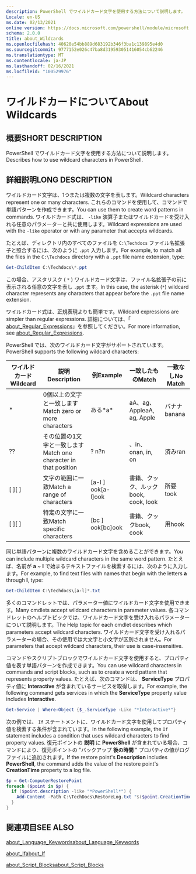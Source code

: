 ```yaml
---
description: PowerShell でワイルドカード文字を使用する方法について説明します。
Locale: en-US
ms.date: 02/13/2021
online version: https://docs.microsoft.com/powershell/module/microsoft.powershell.core/about/about_wildcards?view=powershell-7.2&WT.mc_id=ps-gethelp
schema: 2.0.0
title: about_Wildcards
ms.openlocfilehash: 40620e54bb889d683192b346f3ba1c139895e4d0
ms.sourcegitcommit: 9777152e026c47ba8d319593051416054cb62246
ms.translationtype: MT
ms.contentlocale: ja-JP
ms.lasthandoff: 02/16/2021
ms.locfileid: "100529976"
---
```

# <a name="about-wildcards"></a><span data-ttu-id="01199-103">ワイルドカードについて</span><span class="sxs-lookup"><span data-stu-id="01199-103">About Wildcards</span></span>

## <a name="short-description"></a><span data-ttu-id="01199-104">概要</span><span class="sxs-lookup"><span data-stu-id="01199-104">SHORT DESCRIPTION</span></span>

<span data-ttu-id="01199-105">PowerShell でワイルドカード文字を使用する方法について説明します。</span><span class="sxs-lookup"><span data-stu-id="01199-105">Describes how to use wildcard characters in PowerShell.</span></span>

## <a name="long-description"></a><span data-ttu-id="01199-106">詳細説明</span><span class="sxs-lookup"><span data-stu-id="01199-106">LONG DESCRIPTION</span></span>

<span data-ttu-id="01199-107">ワイルドカード文字は、1つまたは複数の文字を表します。</span><span class="sxs-lookup"><span data-stu-id="01199-107">Wildcard characters represent one or many characters.</span></span> <span data-ttu-id="01199-108">これらのコマンドを使用して、コマンドで単語パターンを作成できます。</span><span class="sxs-lookup"><span data-stu-id="01199-108">You can use them to create word patterns in commands.</span></span> <span data-ttu-id="01199-109">ワイルドカード式は、 `-like` 演算子またはワイルドカードを受け入れる任意のパラメーターと共に使用します。</span><span class="sxs-lookup"><span data-stu-id="01199-109">Wildcard expressions are used with the `-like` operator or with any parameter that accepts wildcards.</span></span>

<span data-ttu-id="01199-110">たとえば、ディレクトリ内のすべてのファイルを `C:\Techdocs` ファイル名拡張子と照合するには、次のように `.ppt` 入力します。</span><span class="sxs-lookup"><span data-stu-id="01199-110">For example, to match all the files in the `C:\Techdocs` directory with a `.ppt` file name extension, type:</span></span>

```powershell
Get-ChildItem C:\Techdocs\*.ppt
```

<span data-ttu-id="01199-111">この場合、アスタリスク ( `*` ) ワイルドカード文字は、ファイル名拡張子の前に表示される任意の文字を表し `.ppt` ます。</span><span class="sxs-lookup"><span data-stu-id="01199-111">In this case, the asterisk (`*`) wildcard character represents any characters that appear before the `.ppt` file name extension.</span></span>

<span data-ttu-id="01199-112">ワイルドカード式は、正規表現よりも簡単です。</span><span class="sxs-lookup"><span data-stu-id="01199-112">Wildcard expressions are simpler than regular expressions.</span></span> <span data-ttu-id="01199-113">詳細については、「 [about_Regular_Expressions](./about_Regular_Expressions.md)」を参照してください。</span><span class="sxs-lookup"><span data-stu-id="01199-113">For more information, see [about_Regular_Expressions](./about_Regular_Expressions.md).</span></span>

<span data-ttu-id="01199-114">PowerShell では、次のワイルドカード文字がサポートされています。</span><span class="sxs-lookup"><span data-stu-id="01199-114">PowerShell supports the following wildcard characters:</span></span>

|<span data-ttu-id="01199-115">ワイルドカード</span><span class="sxs-lookup"><span data-stu-id="01199-115">Wildcard</span></span>|<span data-ttu-id="01199-116">説明</span><span class="sxs-lookup"><span data-stu-id="01199-116">Description</span></span>               |<span data-ttu-id="01199-117">例</span><span class="sxs-lookup"><span data-stu-id="01199-117">Example</span></span> |<span data-ttu-id="01199-118">一致したもの</span><span class="sxs-lookup"><span data-stu-id="01199-118">Match</span></span>        |<span data-ttu-id="01199-119">一致なし</span><span class="sxs-lookup"><span data-stu-id="01199-119">No Match</span></span>|
|--------|--------------------------|--------|-------------|--------|
|\*      |<span data-ttu-id="01199-120">0個以上の文字と一致します</span><span class="sxs-lookup"><span data-stu-id="01199-120">Match zero or more characters</span></span> | <span data-ttu-id="01199-121">ある\*</span><span class="sxs-lookup"><span data-stu-id="01199-121">a\*</span></span>  | <span data-ttu-id="01199-122">aA、ag、Apple</span><span class="sxs-lookup"><span data-stu-id="01199-122">aA, ag, Apple</span></span> | <span data-ttu-id="01199-123">バナナ</span><span class="sxs-lookup"><span data-stu-id="01199-123">banana</span></span> |
|<span data-ttu-id="01199-124">?</span><span class="sxs-lookup"><span data-stu-id="01199-124">?</span></span>       |<span data-ttu-id="01199-125">その位置の1文字と一致します</span><span class="sxs-lookup"><span data-stu-id="01199-125">Match one character in that position</span></span> | <span data-ttu-id="01199-126">? n</span><span class="sxs-lookup"><span data-stu-id="01199-126">?n</span></span> | <span data-ttu-id="01199-127">、in、on</span><span class="sxs-lookup"><span data-stu-id="01199-127">an, in, on</span></span> | <span data-ttu-id="01199-128">済み</span><span class="sxs-lookup"><span data-stu-id="01199-128">ran</span></span> |
|<span data-ttu-id="01199-129">\[ \]</span><span class="sxs-lookup"><span data-stu-id="01199-129">\[ \]</span></span>   |<span data-ttu-id="01199-130">文字の範囲に一致</span><span class="sxs-lookup"><span data-stu-id="01199-130">Match a range of characters</span></span> | <span data-ttu-id="01199-131">\[a-l \] ook</span><span class="sxs-lookup"><span data-stu-id="01199-131">\[a-l\]ook</span></span> | <span data-ttu-id="01199-132">書籍、クック、ルック</span><span class="sxs-lookup"><span data-stu-id="01199-132">book, cook, look</span></span> | <span data-ttu-id="01199-133">所要</span><span class="sxs-lookup"><span data-stu-id="01199-133">took</span></span> |
|<span data-ttu-id="01199-134">\[ \]</span><span class="sxs-lookup"><span data-stu-id="01199-134">\[ \]</span></span>   |<span data-ttu-id="01199-135">特定の文字に一致</span><span class="sxs-lookup"><span data-stu-id="01199-135">Match specific characters</span></span> | <span data-ttu-id="01199-136">\[bc \] ook</span><span class="sxs-lookup"><span data-stu-id="01199-136">\[bc\]ook</span></span> | <span data-ttu-id="01199-137">書籍、クック</span><span class="sxs-lookup"><span data-stu-id="01199-137">book, cook</span></span> | <span data-ttu-id="01199-138">用</span><span class="sxs-lookup"><span data-stu-id="01199-138">hook</span></span> |

<span data-ttu-id="01199-139">同じ単語パターンに複数のワイルドカード文字を含めることができます。</span><span class="sxs-lookup"><span data-stu-id="01199-139">You can include multiple wildcard characters in the same word pattern.</span></span> <span data-ttu-id="01199-140">たとえば、名前が **a** ~ **l** で始まるテキストファイルを検索するには、次のように入力します。</span><span class="sxs-lookup"><span data-stu-id="01199-140">For example, to find text files with names that begin with the letters **a** through **l**, type:</span></span>

```powershell
Get-ChildItem C:\Techdocs\[a-l]*.txt
```

<span data-ttu-id="01199-141">多くのコマンドレットでは、パラメーター値にワイルドカード文字を使用できます。</span><span class="sxs-lookup"><span data-stu-id="01199-141">Many cmdlets accept wildcard characters in parameter values.</span></span> <span data-ttu-id="01199-142">各コマンドレットのヘルプトピックでは、ワイルドカード文字を受け入れるパラメーターについて説明します。</span><span class="sxs-lookup"><span data-stu-id="01199-142">The Help topic for each cmdlet describes which parameters accept wildcard characters.</span></span> <span data-ttu-id="01199-143">ワイルドカード文字を受け入れるパラメーターの場合、その使用では大文字と小文字が区別されません。</span><span class="sxs-lookup"><span data-stu-id="01199-143">For parameters that accept wildcard characters, their use is case-insensitive.</span></span>

<span data-ttu-id="01199-144">コマンドやスクリプトブロックでワイルドカード文字を使用すると、プロパティ値を表す単語パターンを作成できます。</span><span class="sxs-lookup"><span data-stu-id="01199-144">You can use wildcard characters in commands and script blocks, such as to create a word pattern that represents property values.</span></span> <span data-ttu-id="01199-145">たとえば、次のコマンドは、 **ServiceType** プロパティ値に **Interactive** が含まれているサービスを取得します。</span><span class="sxs-lookup"><span data-stu-id="01199-145">For example, the following command gets services in which the **ServiceType** property value includes **Interactive**.</span></span>

```powershell
Get-Service | Where-Object {$_.ServiceType -Like "*Interactive*"}
```

<span data-ttu-id="01199-146">次の例では、 `If` ステートメントに、ワイルドカード文字を使用してプロパティ値を検索する条件が含まれています。</span><span class="sxs-lookup"><span data-stu-id="01199-146">In the following example, the `If` statement includes a condition that uses wildcard characters to find property values.</span></span> <span data-ttu-id="01199-147">復元ポイントの **説明** に **PowerShell** が含まれている場合、コマンドにより、復元ポイントの "バックアップ **後の時間** " プロパティの値がログファイルに追加されます。</span><span class="sxs-lookup"><span data-stu-id="01199-147">If the restore point's **Description** includes **PowerShell**, the command adds the value of the restore point's **CreationTime** property to a log file.</span></span>

```powershell
$p = Get-ComputerRestorePoint
foreach ($point in $p) {
  if ($point.description -like "*PowerShell*") {
    Add-Content -Path C:\TechDocs\RestoreLog.txt "$($point.CreationTime)"
  }
}
```

## <a name="see-also"></a><span data-ttu-id="01199-148">関連項目</span><span class="sxs-lookup"><span data-stu-id="01199-148">SEE ALSO</span></span>

[<span data-ttu-id="01199-149">about_Language_Keywords</span><span class="sxs-lookup"><span data-stu-id="01199-149">about_Language_Keywords</span></span>](about_Language_Keywords.md)

[<span data-ttu-id="01199-150">about_If</span><span class="sxs-lookup"><span data-stu-id="01199-150">about_If</span></span>](about_If.md)

[<span data-ttu-id="01199-151">about_Script_Blocks</span><span class="sxs-lookup"><span data-stu-id="01199-151">about_Script_Blocks</span></span>](about_Script_Blocks.md)

